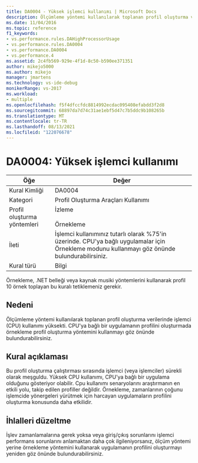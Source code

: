 ```yaml
---
title: DA0004 - Yüksek işlemci kullanımı | Microsoft Docs
description: Ölçümleme yöntemi kullanılarak toplanan profil oluşturma verilerinde işlemci (CPU) kullanımı yüksekti.
ms.date: 11/04/2016
ms.topic: reference
f1_keywords:
- vs.performance.rules.DAHighProcessorUsage
- vs.performance.rules.DA0004
- vs.performance.DA0004
- vs.performance.4
ms.assetid: 2c4fb569-929e-4f1d-8c50-b590ee371351
author: mikejo5000
ms.author: mikejo
manager: jmartens
ms.technology: vs-ide-debug
monikerRange: vs-2017
ms.workload:
- multiple
ms.openlocfilehash: f5f4dfccfdc8814992ecdac095408efabdd3f2d8
ms.sourcegitcommit: 68897da7d74c31ae1ebf5d47c7b5ddc9b108265b
ms.translationtype: MT
ms.contentlocale: tr-TR
ms.lasthandoff: 08/13/2021
ms.locfileid: "122076678"
---
```

# <a name="da0004-high-processor-usage"></a>DA0004: Yüksek işlemci kullanımı

|Öğe|Değer|
|-|-|
|Kural Kimliği|DA0004|
|Kategori|Profil Oluşturma Araçları Kullanımı|
|Profil oluşturma yöntemleri|İzleme<br /><br /> Örnekleme|
|İleti|İşlemci kullanımınız tutarlı olarak %75'in üzerinde. CPU'ya bağlı uygulamalar için Örnekleme modunu kullanmayı göz önünde bulundurabilirsiniz.|
|Kural türü|Bilgi|

 Örnekleme, .NET belleği veya kaynak musiki yöntemlerini kullanarak profil 10 örnek toplayan bu kuralı tetiklemeniz gerekir.

## <a name="cause"></a>Nedeni
 Ölçümleme yöntemi kullanılarak toplanan profil oluşturma verilerinde işlemci (CPU) kullanımı yüksekti. CPU'ya bağlı bir uygulamanın profilini oluşturmada örnekleme profil oluşturma yöntemini kullanmayı göz önünde bulundurabilirsiniz.

## <a name="rule-description"></a>Kural açıklaması
 Bu profil oluşturma çalıştırması sırasında işlemci (veya işlemciler) sürekli olarak meşguldu. Yüksek CPU kullanımı, CPU'ya bağlı bir uygulama olduğunu gösteriyor olabilir. Cpu kullanımı senaryolarını araştırmanın en etkili yolu, takip edilen profiller değildir. Örnekleme, zamanlarının çoğunu işlemcide yönergeleri yürütmek için harcayan uygulamaların profilini oluşturma konusunda daha etkilidir.

## <a name="how-to-fix-violations"></a>İhlalleri düzeltme
 İşlev zamanlamalarına gerek yoksa veya giriş/çıkış sorunlarını işlemci performans sorunlarını anlamaktan daha çok ilgileniyorsanız, ölçüm yöntemi yerine örnekleme yöntemini kullanarak uygulamanın profilini oluşturmayı yeniden göz önünde bulundurabilirsiniz.
